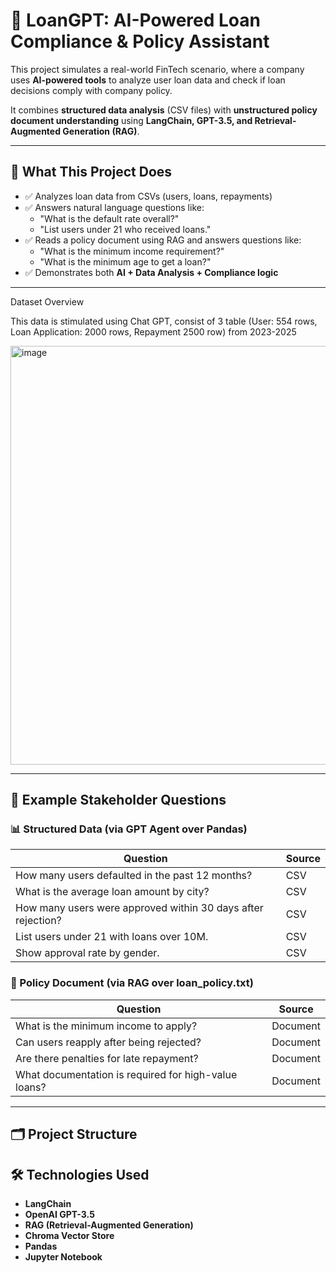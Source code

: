 # 💼 LoanGPT: AI-Powered Loan Compliance & Policy Assistant

This project simulates a real-world FinTech scenario, where a company uses **AI-powered tools** to analyze user loan data and check if loan decisions comply with company policy.

It combines **structured data analysis** (CSV files) with **unstructured policy document understanding** using **LangChain, GPT-3.5, and Retrieval-Augmented Generation (RAG)**.

---

## 🚀 What This Project Does

- ✅ Analyzes  loan data from CSVs (users, loans, repayments)
- ✅ Answers natural language questions like:
  - "What is the default rate overall?"
  - "List users under 21 who received loans."
- ✅ Reads a policy document using RAG and answers questions like:
  - "What is the minimum income requirement?"
  - "What is the minimum age to get a loan?"
- ✅ Demonstrates both **AI + Data Analysis + Compliance logic**

---
Dataset Overview

This data is stimulated using Chat GPT, consist of 3 table (User: 554 rows, Loan Application: 2000 rows, Repayment 2500 row) from 2023-2025

<img width="1194" height="670" alt="image" src="https://github.com/user-attachments/assets/6a749cac-140b-41d8-afe0-85509ca20632" />

---

## 🧠 Example Stakeholder Questions

### 📊 Structured Data (via GPT Agent over Pandas)

| Question | Source |
|----------|--------|
| How many users defaulted in the past 12 months? | CSV |
| What is the average loan amount by city? | CSV |
| How many users were approved within 30 days after rejection? | CSV |
| List users under 21 with loans over 10M. | CSV |
| Show approval rate by gender. | CSV |

### 📄 Policy Document (via RAG over loan_policy.txt)

| Question | Source |
|----------|--------|
| What is the minimum income to apply? | Document |
| Can users reapply after being rejected? | Document |
| Are there penalties for late repayment? | Document |
| What documentation is required for high-value loans? | Document |

---

## 🗂 Project Structure


## 🛠️ Technologies Used

- **LangChain**
- **OpenAI GPT-3.5**
- **RAG (Retrieval-Augmented Generation)**
- **Chroma Vector Store**
- **Pandas**
- **Jupyter Notebook**

